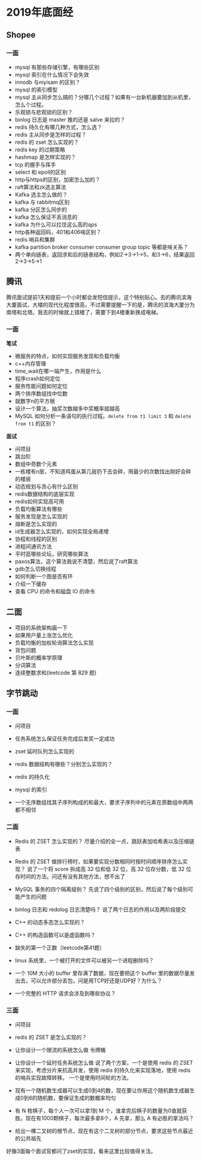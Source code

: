 # 2019年底面经

## Shopee

### 一面

- mysql 有那些存储引擎，有哪些区别
- mysql 索引在什么情况下会失效
- innodb 与myisam 的区别？
- mysql 的索引模型
- mysql 主从同步怎么搞的？分哪几个过程？如果有一台新机器要加到从机里，怎么个过程。
- 乐观锁与悲观锁的区别？
- binlog 日志是 master 推的还是 salve 来拉的？
- redis 持久化有哪几种方式，怎么选？
- redis 主从同步是怎样的过程？
- redis 的 zset 怎么实现的？
- redis key 的过期策略
- hashmap 是怎样实现的？
- tcp 的握手与挥手
- select 和 epoll的区别
- http与https的区别，加密怎么加的？
- raft算法和zk选主算法
- Kafka 选主怎么做的？
- kafka 与 rabbitmq区别
- kafka 分区怎么同步的
- kafka 怎么保证不丢消息的
- kafka 为什么可以扛住这么高的qps
- http各种返回码，401和406啥区别？
- redis 哨兵和集群
- kafka partition broker consumer consumer group topic 等都是啥关系？
- 两个单向链表，返回求和后的链表结构，例如2->3->1->5，和3->6，结果返回2->3->5->1

## 腾讯

腾讯面试提前1天和提前一个小时都会发短信提示，这个特别贴心。去的腾讯滨海大厦面试，大楼的现代化程度很高，不过需要提醒一下的是，腾讯的滨海大厦分为南塔和北塔。我去的时候就上错楼了，需要下到4楼重新换成电梯。

### 一面

**笔试**

- 微服务的特点，如何实现服务发现和负载均衡
- c++内存管理
- time_wait在哪一端产生，作用是什么
- 程序crash如何定位
- 服务性能问题如何定位
- 两个排序数组找中位数
- 就数字n的平方根
- 设计一个算法，抽奖次数越多中奖概率就越高
- MySQL 如何分析一条语句的执行过程。`delete from t1 limit 3` 和 `delete from t1` 的区别？

**面试**

- 问项目
- 跳台阶
- 数组中奇数个元素
- 一栋楼有n层，不知道鸡蛋从第几层扔下去会碎，用最少的次数找出刚好会碎的楼层
- 动态规划与贪心有什么区别
- redis数据结构的底层实现
- redis如何实现高可用
- 负载均衡算法有哪些
- 服务发现是怎么实现的
- 熔断是怎么实现的
- id生成器怎么实现的，如何实现全局递增
- 协程和线程的区别
- 进程间通讯方法
- 平时逛哪些论坛，研究哪些算法
- paxos算法，这个算法我说不清楚，然后说了raft算法
- gdb怎么切换线程
- 如何判断一个图是否有环
- 介绍一下缓存
- 查看 CPU 的命令和磁盘 IO 的命令

## 二面

- 项目的系统架构画一下
- 如果用户量上涨怎么优化
- 负载均衡的加权轮询算法怎么实现
- 背包问题
- 贝叶斯的概率学原理
- 分词算法
- 连续整数求和(leetcode 第 829 题)

## 字节跳动

### 一面

- 问项目

- 任务系统怎么保证任务完成后发奖一定成功

- zset 延时队列怎么实现的

- redis 数据结构有哪些？分别怎么实现的？

- redis 的持久化

- mysql 的索引

- 一个无序数组找其子序列构成的和最大，要求子序列中的元素在原数组中两两都不相邻

### 二面

- Redis 的 ZSET 怎么实现的？
尽量介绍的全一点，跳跃表加哈希表以及压缩链表

- Redis 的 ZSET 做排行榜时，如果要实现分数相同时按时间顺序排序怎么实现？
说了一个将 score 拆成高 32 位和低 32 位，高 32 位存分数，低 32 位存时间的方法。问还有没有其他方法，想不出了

- MySQL 事务的四个隔离级别？
先说了四个级别的区别，然后说了每个级别可能产生的问题

- binlog 日志和 redolog 日志清楚吗？
说了两个日志的作用以及两阶段提交

- C++ 的动态多态怎么实现的？

- C++ 的构造函数可以是虚函数吗？

- 缺失的第一个正数（leetcode第41题）

- linux 系统里，一个被打开的文件可以被另一个进程删除吗？

- 一个 10M 大小的 buffer 里存满了数据，现在要把这个 buffer 里的数据尽量发出去，可以允许部分丢包，问是用TCP好还是UDP好？为什么？

- 一个完整的 HTTP 请求会涉及到哪些协议？

### 三面

- 问项目

- redis 的 ZSET 是怎么实现的？

- 让你设计一个限流的系统怎么做
令牌桶

- 让你设计一个延时任务系统怎么做
说了两个方案，一个是使用 redis 的 ZSET 来实现，考虑分片来抗高并发，使用 redis 的持久化来实现落地，使用 redis 的哨兵实现故障转移。
一个是使用时间轮的方法。

- 现有一个随机数生成器可以生成0到4的数，现在要让你用这个随机数生成器生成0到6的随机数，要保证生成的数概率均匀

- 有 N 枚棋子，每个人一次可以拿1到 M 个，谁拿完后棋子的数量为0谁就获胜。现在有1000颗棋子，每次最多拿8个，A 先拿，那么 A 有必胜的拿法吗？

- 给出一棵二叉树的根节点，现在有这个二叉树的部分节点，要求这些节点最近的公共祖先

好像3面每个面试官都问了zset的实现，看来这里比较值得关注。